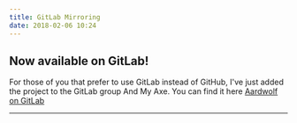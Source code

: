 ```yaml
---
title: GitLab Mirroring
date: 2018-02-06 10:24
---
```


## Now available on GitLab!

For those of you that prefer to use GitLab instead of GitHub, I've just added the project to the GitLab group And My Axe.
You can find it here [Aardwolf on GitLab](https://gitlab.com/BanjoFox/aardwolf)

***
